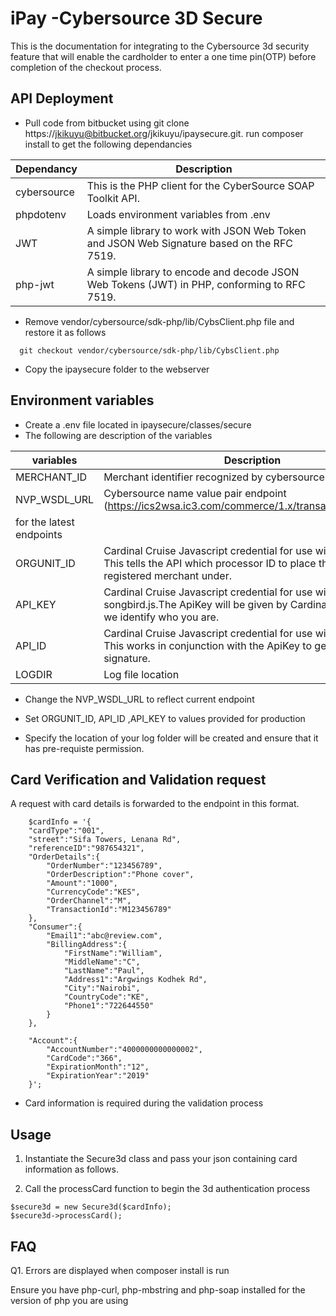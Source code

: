 iPay -Cybersource 3D Secure 
====================

This is the documentation for integrating to the Cybersource 3d security feature that will enable the cardholder to enter a one time pin(OTP) before completion of the checkout process.

## API Deployment
- Pull code from bitbucket using git clone https://jkikuyu@bitbucket.org/jkikuyu/ipaysecure.git. run composer install to get the following dependancies

| Dependancy |Description 										      | 
|------------|------------------------------------------------------------------------------------------------|
| cybersource|This is the PHP client for the CyberSource SOAP Toolkit API.  				      |            
| phpdotenv  |Loads environment variables from .env   							      |
| JWT	     |A simple library to work with JSON Web Token and JSON Web Signature based on the RFC 7519.      |
| php-jwt    |A simple library to encode and decode JSON Web Tokens (JWT) in PHP, conforming to RFC 7519.     |

      	
- Remove vendor/cybersource/sdk-php/lib/CybsClient.php file and restore it as follows
~~~~
  git checkout vendor/cybersource/sdk-php/lib/CybsClient.php  
~~~~      	
- Copy the ipaysecure folder to the webserver

## Environment variables

- Create a .env file located in ipaysecure/classes/secure
- The following are description of the variables

| variables   |Description 										      |
|-------------|-----------------------------------------------------------------------------------------------|
| MERCHANT_ID |Merchant identifier recognized by cybersource  				      		      |            
| NVP_WSDL_URL|Cybersource name value pair endpoint (https://ics2wsa.ic3.com/commerce/1.x/transactionProcessor)
for the latest endpoints		      			                                                              |            
| ORGUNIT_ID  |Cardinal Cruise Javascript credential for use with songbird.js. This tells the API which processor ID to place the newly registered merchant under.  		         	      |            
| API_KEY     |Cardinal Cruise Javascript credential for use with songbird.js.The ApiKey will be given by Cardinal. This is how we identify who you are.	      			      |
| API_ID      |Cardinal Cruise Javascript credential for use with songbird.js. This works in conjunction with the ApiKey to generate the signature.	      			      |            
| LOGDIR      |Log file location	               				      			      |            

- Change the NVP_WSDL_URL to reflect current endpoint

- Set ORGUNIT_ID, API_ID ,API_KEY to values provided for production

- Specify the location of your log folder will be created and ensure that it has pre-requiste permission.


## Card Verification and Validation request
A request with card details is forwarded to the endpoint in this format.
~~~~
	$cardInfo = '{
	"cardType":"001",
	"street":"Sifa Towers, Lenana Rd",
	"referenceID":"987654321",
	"OrderDetails":{
		"OrderNumber":"123456789",
		"OrderDescription":"Phone cover", 
		"Amount":"1000",
		"CurrencyCode":"KES",
		"OrderChannel":"M",
		"TransactionId":"M123456789"
	},
	"Consumer":{
		"Email1":"abc@review.com",
		"BillingAddress":{
			"FirstName":"William",
			"MiddleName":"C",
			"LastName":"Paul",
			"Address1":"Argwings Kodhek Rd",
			"City":"Nairobi",
			"CountryCode":"KE",
			"Phone1":"722644550"
		}
	},

	"Account":{
		"AccountNumber":"4000000000000002",
		"CardCode":"366",
		"ExpirationMonth":"12",
		"ExpirationYear":"2019"
	}';

~~~~ 
- Card  information is required during the validation process

## Usage
1. Instantiate the Secure3d class and pass your json containing card information as follows. 

2. Call the processCard function to begin the 3d authentication process
~~~~ 
$secure3d = new Secure3d($cardInfo);
$secure3d->processCard();
~~~~ 

## FAQ
Q1. Errors are displayed when composer install is run

Ensure you have php-curl, php-mbstring and php-soap installed for the version of php you are using
